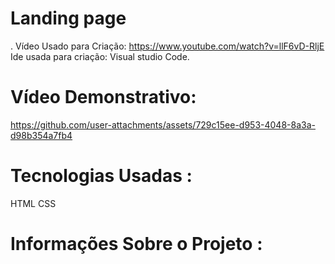 # Landing page 

. Vídeo Usado para Criação: https://www.youtube.com/watch?v=llF6vD-RljE 
Ide usada para criação: Visual studio Code.

#  Vídeo Demonstrativo:
https://github.com/user-attachments/assets/729c15ee-d953-4048-8a3a-d98b354a7fb4

# Tecnologias Usadas :
 HTML
 CSS 
# Informações Sobre o Projeto :
